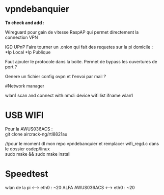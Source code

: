 # vpndebanquier

**To check and add :**


Wireguard pour gain de vitesse
RaspAP qui permet directement la connection VPN

IGD UPnP
Faire tourner un .onion qui fait des requetes sur la pi domicile :
*Ip Local
*Ip Publique

Faut ajouter le protocole dans la boite.
Permet de bypass les ouvertures de port ?

Genere un fichier config ovpn et l'envoi par mail ?

#Network manager

wlan1 scan and  connect with nmcli device wifi list ifname wlan1 



# USB WIFI

Pour la AWUS036ACS :  
git clone aircrack-ng/rtl8821au

//pour le moment dl mon repo vpndebanquier et remplacer wifi_regd.c dans le dossier osdep/linux  
sudo make && sudo make install

# Speedtest

wlan de la pi  <--> eth0 : ~20
ALFA AWUS036ACS <--> eth0 : ~20
